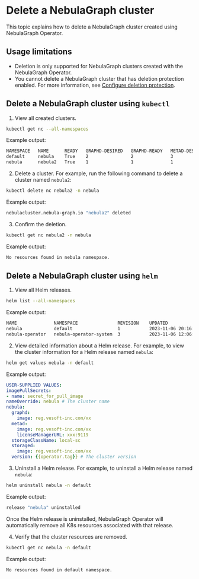# Delete a NebulaGraph cluster

This topic explains how to delete a NebulaGraph cluster created using NebulaGraph Operator.

## Usage limitations

- Deletion is only supported for NebulaGraph clusters created with the NebulaGraph Operator.
- You cannot delete a NebulaGraph cluster that has deletion protection enabled. For more information, see [Configure deletion protection](../4.7.security/4.7.3.config-deletion-protection.md).

## Delete a NebulaGraph cluster using `kubectl`

1. View all created clusters.

  ```bash
  kubectl get nc --all-namespaces
  ```

  Example output:

  ```bash
  NAMESPACE   NAME      READY   GRAPHD-DESIRED   GRAPHD-READY   METAD-DESIRED   METAD-READY   STORAGED-DESIRED   STORAGED-READY   AGE
  default     nebula    True    2                2              3               3             3                  3                38h
  nebula      nebula2   True    1                1              1               1             1                  1                2m7s
  ```

2. Delete a cluster. For example, run the following command to delete a cluster named `nebula2`:

  ```bash
  kubectl delete nc nebula2 -n nebula
  ```

  Example output:

  ```bash
  nebulacluster.nebula-graph.io "nebula2" deleted
  ```

3. Confirm the deletion.

  ```bash
  kubectl get nc nebula2 -n nebula
  ```

  Example output:

  ```bash
  No resources found in nebula namespace.
  ```

## Delete a NebulaGraph cluster using `helm`

1. View all Helm releases.

  ```bash
  helm list --all-namespaces
  ```

  Example output:

  ```bash
  NAME           	NAMESPACE             	REVISION	UPDATED                                	STATUS  	CHART                	APP VERSION
  nebula         	default               	1       	2023-11-06 20:16:07.913136377 +0800 CST	deployed	nebula-cluster-1.7.1 	1.7.1
  nebula-operator	nebula-operator-system	3       	2023-11-06 12:06:24.742397418 +0800 CST	deployed	nebula-operator-1.7.1	1.7.1
  ```

2. View detailed information about a Helm release. For example, to view the cluster information for a Helm release named `nebula`:

  ```bash
  helm get values nebula -n default
  ```

  Example output:

  ```yaml
  USER-SUPPLIED VALUES:
  imagePullSecrets:
  - name: secret_for_pull_image
  nameOverride: nebula # The cluster name
  nebula:
    graphd:
      image: reg.vesoft-inc.com/xx
    metad:
      image: reg.vesoft-inc.com/xx
      licenseManagerURL: xxx:9119
    storageClassName: local-sc
    storaged:
      image: reg.vesoft-inc.com/xx
    version: {{operator.tag}} # The cluster version
  ```

3. Uninstall a Helm release. For example, to uninstall a Helm release named `nebula`:

  ```bash
  helm uninstall nebula -n default
  ```

  Example output:

  ```bash
  release "nebula" uninstalled
  ```

  Once the Helm release is uninstalled, NebulaGraph Operator will automatically remove all K8s resources associated with that release.

4. Verify that the cluster resources are removed.

  ```bash
  kubectl get nc nebula -n default
  ```

  Example output:

  ```bash
  No resources found in default namespace.
  ```